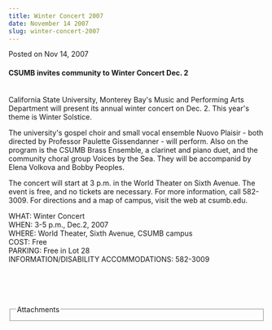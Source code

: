 ```yaml
---
title: Winter Concert 2007
date: November 14 2007
slug: winter-concert-2007
---
```


 



<span class="date">Posted on Nov 14, 2007    </span>
<h4>CSUMB invites community to Winter Concert Dec. 2</h4>
<p><br>
California State University, Monterey Bay&apos;s Music and Performing
Arts Department will present its annual winter concert on Dec. 2.
This year&apos;s theme is Winter Solstice.</br></p>
<p>The university&apos;s gospel choir and small vocal ensemble Nuovo
Plaisir - both directed by Professor Paulette Gissendanner - will
perform. Also on the program is the CSUMB Brass Ensemble, a
clarinet and piano duet, and the community choral group Voices by
the Sea. They will be accompanid by Elena Volkova and Bobby
Peoples.</p>
<p>The concert will start at 3 p.m. in the World Theater on Sixth
Avenue. The event is free, and no tickets are necessary. For more
information, call 582-3009. For directions and a map of campus,
visit the web at csumb.edu.</p>
<p>WHAT: Winter Concert<br>
WHEN: 3-5 p.m., Dec.2, 2007<br>
WHERE: World Theater, Sixth Avenue, CSUMB campus<br>
COST: Free<br>
PARKING: Free in Lot 28<br>
INFORMATION/DISABILITY ACCOMMODATIONS: 582-3009</br></br></br></br></br></p>
<fieldset class="fieldgroup group-attachments">
<legend>Attachments</legend>
<div class="field field-type-emvideo field-field-attach-video">
<div class="field-items">
<div class="field-item odd">
<div class="emvideo emvideo-video emvideo-"/>
</div>
</div>
</div>
</fieldset>





```
